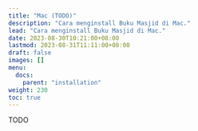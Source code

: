 ```yaml
---
title: "Mac (TODO)"
description: "Cara menginstall Buku Masjid di Mac."
lead: "Cara menginstall Buku Masjid di Mac."
date: 2023-08-30T10:21:00+08:00
lastmod: 2023-08-31T11:11:00+08:00
draft: false
images: []
menu:
  docs:
    parent: "installation"
weight: 230
toc: true
---
```


TODO
